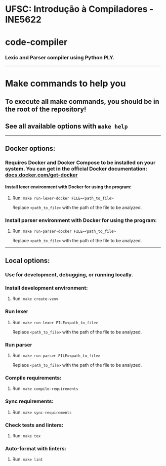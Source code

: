 # UFSC: Introdução à Compiladores - INE5622

# code-compiler
### Lexic and Parser compiler using Python PLY.

---

# Make commands to help you
## To execute all make commands, you should be in the root of the repository!
## See all available options with `make help`

---

## Docker options:
### Requires Docker and Docker Compose to be installed on your system. You can get in the official Docker documentation: [docs.docker.com/get-docker](https://docs.docker.com/get-docker)

#### Install lexer environment with Docker for using the program:

1. Run: `make run-lexer-docker FILE=<path_to_file>`

   Replace `<path_to_file>` with the path of the file to be analyzed.

### Install parser environment with Docker for using the program:

1. Run: `make run-parser-docker FILE=<path_to_file>`

   Replace `<path_to_file>` with the path of the file to be analyzed.

---

## Local options:
### Use for development, debugging, or running locally.

### Install development environment:

1. Run: `make create-venv`

### Run lexer

1. Run: `make run-lexer FILE=<path_to_file>`

   Replace `<path_to_file>` with the path of the file to be analyzed.

### Run parser 

1. Run: `make run-parser FILE=<path_to_file>`

   Replace `<path_to_file>` with the path of the file to be analyzed.

### Compile requirements:

1. Run: `make compile-requirements`

### Sync requirements:

1. Run: `make sync-requirements`

### Check tests and linters:

1. Run: `make tox`

### Auto-format with linters:

1. Run: `make lint`
